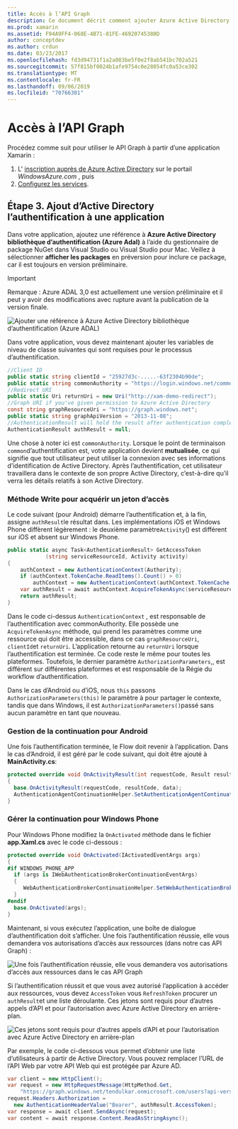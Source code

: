 ```yaml
---
title: Accès à l’API Graph
description: Ce document décrit comment ajouter Azure Active Directory l’authentification à une application mobile créée avec Xamarin.
ms.prod: xamarin
ms.assetid: F94A9FF4-068E-4B71-81FE-46920745380D
author: conceptdev
ms.author: crdun
ms.date: 03/23/2017
ms.openlocfilehash: fd3d94731f1a2a083be5f0e2f8ab541bc702a521
ms.sourcegitcommit: 57f815bf0024b1afe9754c0e28054fc0a53ce302
ms.translationtype: MT
ms.contentlocale: fr-FR
ms.lasthandoff: 09/06/2019
ms.locfileid: "70766301"
---
```

# <a name="accessing-the-graph-api"></a>Accès à l’API Graph

Procédez comme suit pour utiliser le API Graph à partir d’une application Xamarin :

1. L' [inscription auprès de Azure Active Directory](~/cross-platform/data-cloud/active-directory/get-started/register.md) sur le portail *WindowsAzure.com* , puis
2. [Configurez les services](~/cross-platform/data-cloud/active-directory/get-started/configure.md).

## <a name="step-3-adding-active-directory-authentication-to-an-app"></a>Étape 3. Ajout d’Active Directory l’authentification à une application

Dans votre application, ajoutez une référence à **Azure Active Directory bibliothèque d’authentification (Azure Adal)** à l’aide du gestionnaire de package NuGet dans Visual Studio ou Visual Studio pour Mac.
Veillez à sélectionner **afficher les packages** en préversion pour inclure ce package, car il est toujours en version préliminaire.

> [!IMPORTANT]
> Remarque : Azure ADAL 3,0 est actuellement une version préliminaire et il peut y avoir des modifications avec rupture avant la publication de la version finale. 

![](graph-images/06.-adal-nuget-package.jpg "Ajouter une référence à Azure Active Directory bibliothèque d’authentification (Azure ADAL)")

Dans votre application, vous devez maintenant ajouter les variables de niveau de classe suivantes qui sont requises pour le processus d’authentification.

```csharp
//Client ID
public static string clientId = "25927d3c-.....-63f2304b90de";
public static string commonAuthority = "https://login.windows.net/common"
//Redirect URI
public static Uri returnUri = new Uri("http://xam-demo-redirect");
//Graph URI if you've given permission to Azure Active Directory
const string graphResourceUri = "https://graph.windows.net";
public static string graphApiVersion = "2013-11-08";
//AuthenticationResult will hold the result after authentication completes
AuthenticationResult authResult = null;
```

Une chose à noter ici est `commonAuthority`. Lorsque le point de terminaison `common`d’authentification est, votre application devient **mutualisée**, ce qui signifie que tout utilisateur peut utiliser la connexion avec ses informations d’identification de Active Directory. Après l’authentification, cet utilisateur travaillera dans le contexte de son propre Active Directory, c’est-à-dire qu’il verra les détails relatifs à son Active Directory.

### <a name="write-method-to-acquire-access-token"></a>Méthode Write pour acquérir un jeton d’accès

Le code suivant (pour Android) démarre l’authentification et, à la fin, assigne `authResult`le résultat dans. Les implémentations iOS et Windows Phone diffèrent légèrement : le deuxième paramètre`Activity`() est différent sur iOS et absent sur Windows Phone.

```csharp
public static async Task<AuthenticationResult> GetAccessToken
            (string serviceResourceId, Activity activity)
{
    authContext = new AuthenticationContext(Authority);
    if (authContext.TokenCache.ReadItems().Count() > 0)
        authContext = new AuthenticationContext(authContext.TokenCache.ReadItems().First().Authority);
    var authResult = await authContext.AcquireTokenAsync(serviceResourceId, clientId, returnUri, new AuthorizationParameters(activity));
    return authResult;
}  
```

Dans le code ci-dessus `AuthenticationContext` , est responsable de l’authentification avec commonAuthority. Elle possède une `AcquireTokenAsync` méthode, qui prend les paramètres comme une ressource qui doit être accessible, dans ce cas `graphResourceUri`, `clientId`et `returnUri`. L’application retourne au `returnUri` lorsque l’authentification est terminée. Ce code reste le même pour toutes les plateformes. Toutefois, le dernier paramètre `AuthorizationParameters`,, est différent sur différentes plateformes et est responsable de la Régie du workflow d’authentification.

Dans le cas d’Android ou d’iOS, nous `this` passons `AuthorizationParameters(this)` le paramètre à pour partager le contexte, tandis que dans Windows, il est `AuthorizationParameters()`passé sans aucun paramètre en tant que nouveau.

### <a name="handle-continuation-for-android"></a>Gestion de la continuation pour Android

Une fois l’authentification terminée, le Flow doit revenir à l’application. Dans le cas d’Android, il est géré par le code suivant, qui doit être ajouté à **MainActivity.cs**:

```csharp
protected override void OnActivityResult(int requestCode, Result resultCode, Intent data)
{
  base.OnActivityResult(requestCode, resultCode, data);
  AuthenticationAgentContinuationHelper.SetAuthenticationAgentContinuationEventArgs(requestCode, resultCode, data);
}
```

### <a name="handle-continuation-for-windows-phone"></a>Gérer la continuation pour Windows Phone

Pour Windows Phone modifiez la `OnActivated` méthode dans le fichier **app.Xaml.cs** avec le code ci-dessous :

```csharp
protected override void OnActivated(IActivatedEventArgs args)
{
#if WINDOWS_PHONE_APP
  if (args is IWebAuthenticationBrokerContinuationEventArgs)
  {
     WebAuthenticationBrokerContinuationHelper.SetWebAuthenticationBrokerContinuationEventArgs(args as IWebAuthenticationBrokerContinuationEventArgs);
  }
#endif
  base.OnActivated(args);
}
```

Maintenant, si vous exécutez l’application, une boîte de dialogue d’authentification doit s’afficher.
Une fois l’authentification réussie, elle vous demandera vos autorisations d’accès aux ressources (dans notre cas API Graph) :

![](graph-images/08.-authentication-flow.jpg "Une fois l’authentification réussie, elle vous demandera vos autorisations d’accès aux ressources dans le cas API Graph")

Si l’authentification réussit et que vous avez autorisé l’application à accéder aux ressources, vous devez `AccessToken` vous `RefreshToken` procurer un `authResult`et une liste déroulante. Ces jetons sont requis pour d’autres appels d’API et pour l’autorisation avec Azure Active Directory en arrière-plan.

![](graph-images/07.-access-token-for-authentication.jpg "Ces jetons sont requis pour d’autres appels d’API et pour l’autorisation avec Azure Active Directory en arrière-plan")

Par exemple, le code ci-dessous vous permet d’obtenir une liste d’utilisateurs à partir de Active Directory. Vous pouvez remplacer l’URL de l’API Web par votre API Web qui est protégée par Azure AD.

```csharp
var client = new HttpClient();
var request = new HttpRequestMessage(HttpMethod.Get,
    "https://graph.windows.net/tendulkar.onmicrosoft.com/users?api-version=2013-04-05");
request.Headers.Authorization =
  new AuthenticationHeaderValue("Bearer", authResult.AccessToken);
var response = await client.SendAsync(request);
var content = await response.Content.ReadAsStringAsync();
```
